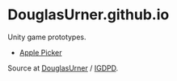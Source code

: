 # DouglasUrner.github.io

Unity game prototypes.

* [Apple Picker](https://douglasurner.github.io/prototypes/ApplePicker/index.html)

Source at [DouglasUrner](https://github.com/DouglasUrner) / [IGDPD](https://github.com/DouglasUrner/IGDPD).
